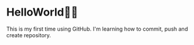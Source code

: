# HelloWorld👋🏼
This is my first time using GitHub.
I'm learning how to commit, push and create repository.
